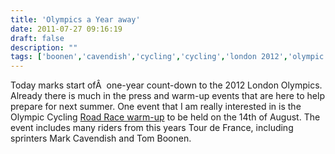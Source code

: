 ```yaml
---
title: 'Olympics a Year away'
date: 2011-07-27 09:16:19
draft: false
description: ""
tags: ['boonen','cavendish','cycling','cycling','london 2012','olympic warm-up event','olympics','Aside']
---
```


Today marks start ofÂ  one-year count-down to the 2012 London Olympics. Already there is much in the press and warm-up events that are here to help prepare for next summer. One event that I am really interested in is the Olympic Cycling [Road Race warm-up](http://www.cyclingweekly.co.uk/news/latest/529520/stars-line-up-for-olympic-road-race-test-event.html) to be held on the 14th of August. The event includes many riders from this years Tour de France, including sprinters Mark Cavendish and Tom Boonen.